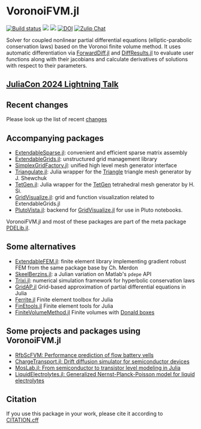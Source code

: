 VoronoiFVM.jl
===============

[![Build status](https://github.com/j-fu/VoronoiFVM.jl/workflows/linux-macos-windows/badge.svg)](https://github.com/j-fu/VoronoiFVM.jl/actions)
[![](https://img.shields.io/badge/docs-stable-blue.svg)](https://j-fu.github.io/VoronoiFVM.jl/stable)
[![](https://img.shields.io/badge/docs-dev-blue.svg)](https://j-fu.github.io/VoronoiFVM.jl/dev)
[![DOI](https://zenodo.org/badge/DOI/10.5281/zenodo.3529808.svg)](https://doi.org/10.5281/zenodo.3529808)
[![Zulip Chat](https://img.shields.io/badge/zulip-join_chat-brightgreen.svg)](https://julialang.zulipchat.com/#narrow/stream/379007-voronoifvm.2Ejl)


Solver for coupled nonlinear partial differential equations (elliptic-parabolic conservation laws) based on the Voronoi finite volume method.
It uses automatic differentiation via [ForwardDiff.jl](https://github.com/JuliaDiff/ForwardDiff.jl) and [DiffResults.jl](https://github.com/JuliaDiff/DiffResults.jl) to evaluate user functions along with their jacobians and calculate derivatives of solutions with respect to their parameters.

## [JuliaCon 2024 Lightning Talk](https://www.youtube.com/watch?v=v0RPD4eSzVE&t=5120s)

## Recent changes
Please look up the list of recent [changes](https://j-fu.github.io/VoronoiFVM.jl/stable/changes)

## Accompanying packages
- [ExtendableSparse.jl](https://github.com/j-fu/ExtendableSparse.jl): convenient and efficient sparse matrix assembly
- [ExtendableGrids.jl](https://github.com/j-fu/ExtendableGrids.jl): unstructured grid management library
- [SimplexGridFactory.jl](https://github.com/j-fu/SimplexGridFactory.jl): unified high level  mesh generator interface
- [Triangulate.jl](https://github.com/JuliaGeometry/Triangulate.jl):  Julia wrapper for the [Triangle](https://www.cs.cmu.edu/~quake/triangle.html) triangle mesh generator by J. Shewchuk
- [TetGen.jl](https://github.com/JuliaGeometry/TetGen.jl):  Julia wrapper for the [TetGen](http://www.tetgen.org) tetrahedral mesh generator by H. Si.
- [GridVisualize.jl](https://github.com/j-fu/GridVisualize.jl): grid and function visualization related to ExtendableGrids.jl
- [PlutoVista.jl](https://github.com/j-fu/PlutoVista.jl): backend for [GridVisualize.jl](https://github.com/j-fu/GridVisualize.jl) for use in Pluto notebooks.

VoronoiFVM.jl and most of these packages are  part of the meta package [PDELib.jl](https://github.com/WIAS-BERLIN/PDELib.jl).



## Some alternatives
- [ExtendableFEM.jl](https://github.com/chmerdon/ExtendableFEM.jl): finite element library implementing gradient robust FEM
  from the same package base by Ch. Merdon
- [SkeelBerzins.jl](https://github.com/gregoirepourtier/SkeelBerzins.jl): a Julian variation on Matlab's `pdepe` API
- [Trixi.jl](https://github.com/trixi-framework/Trixi.jl):  numerical simulation framework for hyperbolic conservation laws 
- [GridAP.jl](https://github.com/gridap/Gridap.jl) Grid-based approximation of partial differential equations in Julia
- [Ferrite.jl](https://github.com/Ferrite-FEM/Ferrite.jl) Finite element toolbox for Julia
- [FinEtools.jl](https://github.com/PetrKryslUCSD/FinEtools.jl)  Finite element tools for Julia
- [FiniteVolumeMethod.jl](https://github.com/DanielVandH/FiniteVolumeMethod.jl/) Finite volumes with [Donald boxes](https://sciml.github.io/FiniteVolumeMethod.jl/dev/math/#Control-volumes)

## Some projects and packages using VoronoiFVM.jl

- [RfbScFVM: Performance prediction of flow battery vells](https://github.com/Isomorph-Electrochemical-Cells/RfbScFVM)
- [ChargeTransport.jl: Drift diffusion simulator for semiconductor devices](https://github.com/PatricioFarrell/ChargeTransport.jl)
- [MosLab.jl: From semiconductor to transistor level modeling in Julia](https://github.com/Rapos0/MOSLab.jl)
- [LiquidElectrolytes.jl: Generalized Nernst-Planck-Poisson model for liquid electrolytes](https://github.com/j-fu/LiquidElectrolytes.jl)


## Citation

If you use this package in your work, please cite it according to [CITATION.cff](https://raw.githubusercontent.com/j-fu/VoronoiFVM.jl/master/CITATION.cff)

